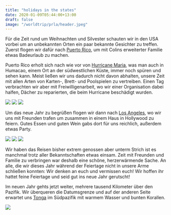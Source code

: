 ```yaml
---
title: "holidays in the states"
date: 2020-01-09T05:44:00+13:00
draft: false
image: "/worldtrip/prla/header.jpeg"
---
```


Für die Zeit rund um Weihnachten und Silvester schauten wir in den USA vorbei um an unbekannten Orten ein paar bekannte Gesichter zu treffen. Zuerst flogen wir dafür nach [Puerto Rico](https://de.wikipedia.org/wiki/Puerto_Rico), um mit Colins erweiterter Familie etwas Badeurlaub zu machen.

Puerto Rico erholt sich nach wie vor von [Hurricane Maria](https://de.wikipedia.org/wiki/Hurrikan_Maria), was man auch in Humacao, einem Ort an der südwestlichen Küste, immer noch spüren und sehen kann. Meist ließen wir uns dadurch nicht davon abhalten, unsere Zeit mit allen Arten von Karten-, Brett- und Poolspielen zu vertreiben. Einen Tag verbrachten wir aber mit Freiwilligenarbeit, wo wir einer Organisation dabei halfen, Dächer zu reparierten, die beim Hurricane beschädigt wurden.

![](/worldtrip/prla/pr_1.jpeg)
![](/worldtrip/prla/pr_2.jpeg)
![](/worldtrip/prla/pr_3.jpeg)

Um das neue Jahr zu begrüßen flogen wir dann nach [Los Angeles](https://de.wikipedia.org/wiki/Los_Angeles), wo wir uns mit Freunden trafen um zusammen in einem Haus in Hollywood zu feiern. Gutes Essen und guten Wein gabs dort für uns reichlich, außerdem etwas Party.

![](/worldtrip/prla/la_1.jpeg)
![](/worldtrip/prla/la_2.jpeg)
![](/worldtrip/prla/la_3.jpeg)

Wir haben das Reisen bisher extrem genossen aber unterm Strich ist es manchmal trotz aller Bekanntschaften etwas einsam. Zeit mit Freunden und Familie zu verbringen war deshalb eine schöne, herzerwärmende Sache. An alle, die wir dieses Jahr während der Feiertage nicht in unsere Arme schließen konnten: Wir denken an euch und vermissen euch! Wir hoffen ihr hattet feine Feiertage und seid gut ins neue Jahr gerutscht!

Im neuen Jahr gehts jetzt weiter, mehrere tausend Kilometer über den Pazifik. Wir überqueren die Datumsgrenze und auf der anderen Seite erwartet uns [Tonga](https://de.wikipedia.org/wiki/Tonga) im Südpazifik mit warmem Wasser und bunten Korallen.

![](/worldtrip/prla/selfie.jpeg)
